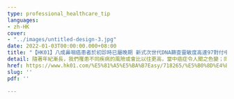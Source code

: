 ```yaml
---
type: professional_healthcare_tip
languages:
- zh-HK
cover:
- "../images/untitled-design-3.jpg"
date: 2022-01-03T00:00:00.000+08:00
title: "【HK01】八成鼻咽癌患者於初診時已屬晚期 新式次世代DNA篩查靈敏度高達97對付中年健康危機　體檢及早期癌症篩查挑選貼士"
detail: 隨著年紀漸長，我們罹患不同疾病的風險或會比以往更高，當中癌症令人聞之色變；同時，大家都開始關注體檢套餐的項目或談論哪一家體檢中心較好。
href: https://www.hk01.com/%E5%81%A5%E5%BA%B7Easy/718265/%E5%B0%8D%E4%BB%98%E4%B8%AD%E5%B9%B4%E5%81%A5%E5%BA%B7%E5%8D%B1%E6%A9%9F-%E9%AB%94%E6%AA%A2%E5%8F%8A%E6%97%A9%E6%9C%9F%E7%99%8C%E7%97%87%E7%AF%A9%E6%9F%A5%E6%8C%91%E9%81%B8%E8%B2%BC%E5%A3%AB
slug: ''
pdf: ''

---
```

